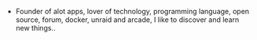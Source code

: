 - Founder of alot apps, lover of technology, programming language, open source, forum, docker, unraid and arcade, I like to discover and learn new things..
  <br>












































































































































































































































































































































































































































































































































































































































































































































































































































































































































